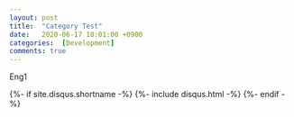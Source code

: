 ```yaml
---
layout: post
title:  "Category Test"
date:   2020-06-17 18:01:00 +0900
categories:  [Development]
comments: true
---
```


Eng1


{%- if site.disqus.shortname -%}
  {%- include disqus.html -%}
{%- endif -%}
